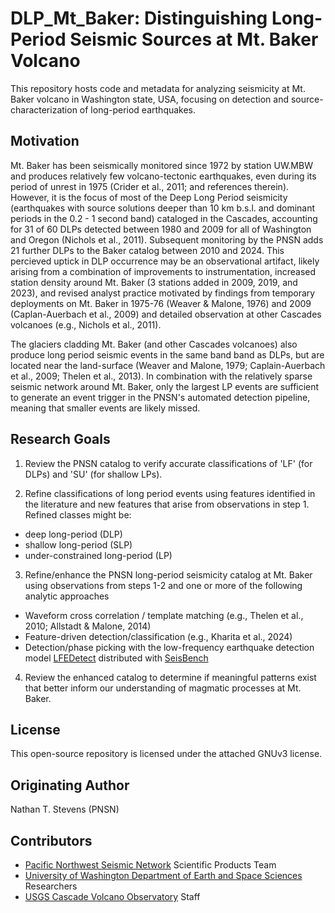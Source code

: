 # DLP_Mt_Baker: Distinguishing Long-Period Seismic Sources at Mt. Baker Volcano
This repository hosts code and metadata for analyzing seismicity at Mt. Baker volcano in Washington state, USA,
focusing on detection and source-characterization of long-period earthquakes.

## Motivation  
Mt. Baker has been seismically monitored since 1972 by station UW.MBW and produces relatively few volcano-tectonic earthquakes, even during its period of unrest in 1975 (Crider et al., 2011; and references therein). However, it is the focus of most of the Deep Long Period seismicity (earthquakes with source solutions deeper than 10 km b.s.l. and dominant periods in the 0.2 - 1 second band) cataloged in the Cascades, accounting for 31 of 60 DLPs detected between 1980 and 2009 for all of Washington and Oregon (Nichols et al., 2011). Subsequent monitoring by the PNSN adds 21 further DLPs to the Baker catalog between 2010 and 2024. This percieved uptick in DLP occurrence may be an observational artifact, likely arising from a combination of improvements to instrumentation, increased station density around Mt. Baker (3 stations added in 2009, 2019, and 2023), and revised analyst practice motivated by findings from temporary deployments on Mt. Baker in 1975-76 (Weaver & Malone, 1976) and 2009 (Caplan-Auerbach et al., 2009) and detailed observation at other Cascades volcanoes (e.g., Nichols et al., 2011).

The glaciers cladding Mt. Baker (and other Cascades volcanoes) also produce long period seismic events in the same band band as DLPs, but are located near the land-surface (Weaver and Malone, 1979; Caplain-Auerbach et al., 2009; Thelen et al., 2013). In combination with the relatively sparse seismic network around Mt. Baker, only the largest LP events are sufficient to generate an event trigger in the PNSN's automated detection pipeline, meaning that smaller events are likely missed.

## Research Goals
1) Review the PNSN catalog to verify accurate classifications of 'LF' (for DLPs) and 'SU' (for shallow LPs).

2) Refine classifications of long period events using features identified in the literature and new features that arise from observations in step 1. Refined classes might be:  
  - deep long-period (DLP)  
  - shallow long-period (SLP)  
  - under-constrained long-period (LP)   

3) Refine/enhance the PNSN long-period seismicity catalog at Mt. Baker using observations from steps 1-2 and one or more of the following analytic approaches
  - Waveform cross correlation / template matching (e.g., Thelen et al., 2010; Allstadt & Malone, 2014)
  - Feature-driven detection/classification (e.g., Kharita et al., 2024)
  - Detection/phase picking with the low-frequency earthquake detection model [LFEDetect](https://seisbench.readthedocs.io/en/stable/pages/documentation/models.html#seisbench.models.lfe_detect.LFEDetect) distributed with [SeisBench](https://seisbench.readthedocs.io) 

4) Review the enhanced catalog to determine if meaningful patterns exist that better inform our understanding of magmatic processes at Mt. Baker.

## License  
This open-source repository is licensed under the attached GNUv3 license.

## Originating Author  
Nathan T. Stevens (PNSN)  
 

## Contributors  
 - [Pacific Northwest Seismic Network](https://pnsn.org) Scientific Products Team  
 - [University of Washington Department of Earth and Space Sciences](https://ess.uw.edu) Researchers  
 - [USGS Cascade Volcano Observatory](https://www.usgs.gov/observatories/cvo) Staff  
